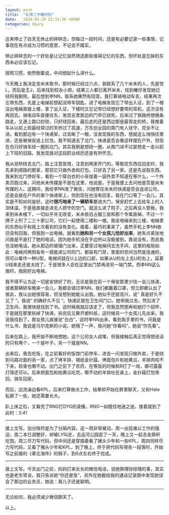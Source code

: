 ```yaml
---
layout: post
title:  "礼拜二午睡时刻"
date:   2020-03-20 23:33:36 +0800
categories: diary
---
```


近来停止了白天无休止的碎碎念，但每过一段时间，还是有必要记录一些事情，记事现在有点成为习惯的意思，不记会不踏实。

停止碎碎念的一个好处是让记忆自然筛选那些值得记忆的东西，但坏处是忘掉的东西未必应该忘记。

按照习惯，依然倒着说，中间想起什么讲什么。

今天晚上我决定去米未取书，那时候已经过六点，我联系了几个米未的人，先是觉L，而后是王J，后来找到校友小郑，结果三人都已离开米未，找到曦仔发现她已经将我删除。最后想到李NN，联系她果然有回音。我打算骑电动车去，结果再次忘带东西，先是上电梯前想起没带车钥匙，进了电梯发现忘了带出入证，到了一楼没出电梯直接上楼，拿了出入证，下楼时又忘记带已经想好要带的耳机，这次没有再回去。骑电动车直接往东，发现吉里那边的门早已锁死，后来过了铁路桥想换条路走，又遇上路口封锁，只好绕回来，最后走的还是西边那座最常走的桥。我推着车从以前上班最经常过的天桥过了高速，万东创业园的南门有人驻守，完全不让进。看到那边有一个快递架，过去瞅了一眼，没发现我的东西，想就这么悄悄往里进，还是被保安追上拦住。我不知道去了北门，快递是否会像这样摆在户外，但现在也只好骑车绕一圈到北门。其实我倒是想绕一圈，从南门进不过是想走一走以前上下班的旧路。我发现我对这段职业经历还是有所怀念。

我从双桥绕去北门，路上注意饭馆，注意到两家开门的，等取完东西往回走时，我先来到顺路的那家，那现它只做外卖和打包，只好去了另一家。还是先说取东西。我来到北门停好车，看到一个穿白衣的小哥提着一袋外卖不知道在等什么，一个外卖员跑过来，问他米未传媒是不是在这里，他说是。于是我便上去问他是否是米未传媒的人。这期间，我给李NN发了微信，问她寄往米未的快递是否会送进公司，还是会放在户外的某个快递架上，但到现在也没有回复。我在门口等了一会儿，其实是不知如何是好。这时**很巧地来了一辆轿车**要进大门，保安赶忙上去给车上的人测体温，于是我直接走进无人把守的空门，就这么进了院子，之后再没人管我，我来到米未楼下，一切似乎并无改变，米未依旧占据三层和那个专属直梯，不过一个牌子上列了二三十家公司，它们一起使用二楼和一楼。我坐电梯来到三楼，电梯里的东西似乎和我上次看到的没有变化。接着，最巧的事来了，虽然手机上李NN依旧没有回我，但我刚一出电梯，就看到**她和另一个女孩儿恰好出来**，她有点紧张地问我是不是打了她的电话，因为她手机没在手边所以没能接到，我说没有，而且我也没她电话。她从那边的玻璃门出来，正要穿过电梯间去洗手间，这里的格局如此：电梯间两侧各有一扇能进公司的门，都装有门禁，里面的空间当然是连通的，但可以看作一种U型，电梯间就在U上边的口部，如果从U的左上去U的右上，延着U线来走还是太绕了，于是很多人会在这里出门禁再进另一端门禁。而李NN这么做时，我刚好出电梯。

我不得不认为这一切是安排好了的，无论是我在前一个保安那里少找一会儿快递，或者那辆轿车晚来一会儿，我都会错过李NN。我们都戴着口罩，但立即都认出了彼此，我认出她很容易，但没想到她能认出我。她似乎还挺高兴，说“ 真是好久不见了 ”。我说“ 的确好久不见 ”。快递区就在卫生间门口，她带我过去，然后进了卫生间，我很快就找到了书。这时候我就应该走了，但我显然想再和她打个招呼，于是就在那里拆掉了快递，拆完后又撕开塑料纸，这时候另一个女孩儿先出来，我说我找到了，那女孩儿直接说“白白”，这时李NN出来，看到我手里的书，问我是什么书，我说是马尔克斯的小说。她哦了一声，我问她“你看吗”，她说“你先看”。

后来在路上，我开始不断地想她。这个公司女人成堆，但我接触后真正觉得想说话的只有两个，一个是叶子，另一个就是NN。

出来后，我去吃饭，在之前看好的饭馆门前停车，进去一问发现只做外卖，于是绕到马路对面的另一家，点了烤羊排、锡纸金针菇、烤面包片和拍黄瓜，羊排肉咬不下来，软骨也嚼不动。出门之前下了农药，在等饭的时候和R打了一局，娜可露露打得还可以。后来把面包和拍黄瓜吃完，嚼不动的羊排吐在桌上，金针菇打包带回，骑车回家。

而后，边洗澡边看KPL，后来打算做点工作，结果却开始在群里聊天，又和Hate私聊了一些，她还需要长大。

趴上床之后，又看完了RNG打DYG的录像，RNG一如既往地迷之迷。接着就到了此时：3:41

----

接上文写。加分隔符是为了分隔内容。这一周非常被动，周一出现难以工作的强迫，周二本已调整好，却被LY叫走，去运河公园逛了一天，晚上又一起去金鼎轩吃饱。周三尽力写代码，但中间还是穿插着看了猪头少年和一些KPL，周四同样尽力写代码，又看了猪头少年和KPL，到了晚上，终于把代码写得告一段落时，开始写之前接的《章北海传》的稿子，到6点左右终于完成。

----

接上文写。今天出门之前，妈妈打来长长的微信电话，说她换理财经理的事，其实也是老生常谈，我只告诉她“你还是急”，另外在她截给我的通话记录图中发现她误会了那边的业务员，她说：我儿子还是聪明。

----

无论如何，我必须减少微信聊天了。

以上。
